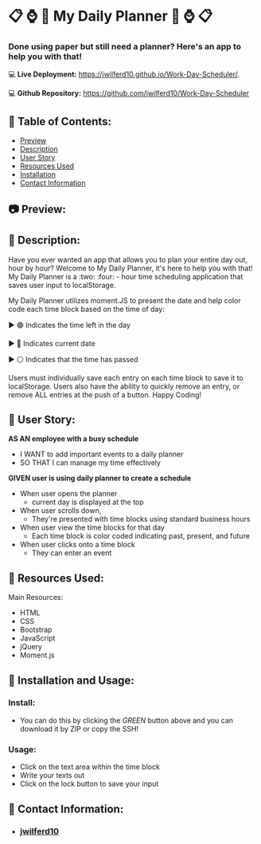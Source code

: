 # :clipboard: :watch: :date: My Daily Planner :date: :watch: :clipboard: <br>

### Done using paper but still need a planner? Here's an app to help you with that! <br>

:computer: **Live Deployment:** https://jwilferd10.github.io/Work-Day-Scheduler/.

:computer: **Github Repository:** https://github.com/jwilferd10/Work-Day-Scheduler

## :open_file_folder: Table of Contents:
  - [Preview](#camera-preview)
  - [Description](#wave-description)
  - [User Story](#book-user-story)
  - [Resources Used](#floppy_disk-resources-used)
  - [Installation](#minidisc-installation-and-usage)
  - [Contact Information](#e-mail-contact-information)

## :camera: Preview:

## :wave: Description: 
<p> 
Have you ever wanted an app that allows you to plan your entire day out, hour by hour? Welcome to My Daily Planner, it's here to help you with that! My Daily Planner is a :two: :four: - hour time scheduling application that saves user input to localStorage. 

My Daily Planner utilizes moment.JS to present the date and help color code each time block based on the time of day:

:arrow_forward: :green_circle: Indicates the time left in the day 

:arrow_forward: :red_circle: Indicates current date 

:arrow_forward: :white_circle: Indicates that the time has passed

Users must individually save each entry on each time block to save it to localStorage. Users also have the ability to quickly remove an entry, or remove ALL entries at the push of a button. Happy Coding! 
</p>
  
## :book: User Story:
**AS AN employee with a busy schedule**
- I WANT to add important events to a daily planner
- SO THAT I can manage my time effectively

**GIVEN user is using daily planner to create a schedule**
- When user opens the planner 
  - current day is displayed at the top 
- When user scrolls down,
  - They're presented with time blocks using standard business hours
- When user view the time blocks for that day 
  - Each time block is color coded indicating past, present, and future
- When user clicks onto a time block 
  - They can enter an event

## :floppy_disk: Resources Used:
Main Resources:
- HTML
- CSS
- Bootstrap
- JavaScript
- jQuery
- Moment.js

## :minidisc: Installation and Usage:
### Install:
- You can do this by clicking the *GREEN* button above and you can download it by ZIP or copy the SSH!
### Usage:
- Click on the text area within the time block
- Write your texts out 
- Click on the lock button to save your input

## :e-mail: Contact Information:
- ### [jwilferd10](https://github.com/jwilferd10)